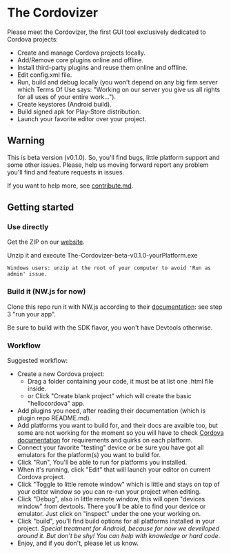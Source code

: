 # The Cordovizer

Please meet the Cordovizer, the first GUI tool exclusively dedicated to Cordova projects:
- Create and manage Cordova projects locally.
- Add/Remove core plugins online and offline.
- Install third-party plugins and reuse them online and offline.
- Edit config.xml file.
- Run, build and debug locally (you won't depend on any big firm server which Terms Of Use says: "Working on our server you give us all rights for all uses of your entire work...").
- Create keystores (Android build).
- Build signed apk for Play-Store distribution.
- Launch your favorite editor over your project.

## Warning
This is beta version (v0.1.0). So, you'll find bugs, little platform support and some other issues. Please, help us moving forward report any problem you'll find and feature requests in issues.

If you want to help more, see [contribute.md](./contribute.md).

## Getting started

### Use directly
Get the ZIP on our [website](http://www.cdswebbuilder.eu).

Unzip it and execute The-Cordovizer-beta-v0.1.0-yourPlatform.exe

```
Windows users: unzip at the root of your computer to avoid 'Run as admin' issue.
```


### Build it (NW.js for now)
Clone this repo run it with NW.js according to their [documentation](http://docs.nwjs.io/en/latest/For%20Users/Getting%20Started/#write-nwjs-app): see step 3 "run your app".

Be sure to build with the SDK flavor, you won't have Devtools otherwise.

### Workflow
Suggested workflow:
- Create a new Cordova project:
    - Drag a folder containing your code, it must be at list one .html file inside.
    - or Click "Create blank project" which will create the basic "hellocordova" app.
- Add plugins you need, after reading their documentation (which is plugin repo README.md).
- Add platforms you want to build for, and their docs are avaible too, but some are not working for the moment so you will have to check [Cordova documentation](http://cordova.apache.org/docs/en/latest/) for requirements and quirks on each platform.
- Connect your favorite "testing" device or be sure you have got all emulators for the platform(s) you want to build for.
- Click "Run", You'll be able to run for platforms you installed.
- When it's running, click "Edit" that will launch your editor on current Cordova project.
- Click "Toggle to little remote window" which is little and stays on top of your editor window so you can re-run your project when editing.
- Click "Debug", also in little remote window, this will open "devices window" from devtools. There you'll be able to find your device or emulator. Just click on "inspect" under the one your working on.
- Click "build", you'll find build options for all platforms installed in your project. *Special treatment for Android, because for now we develloped around it. But don't be shy! You can help with knowledge or hard code*.
- Enjoy, and if you don't, please let us know.


